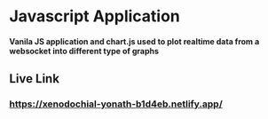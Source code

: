 # Javascript Application

#### Vanila JS application and chart.js used to plot realtime data from a websocket into different type of graphs

## Live Link

### https://xenodochial-yonath-b1d4eb.netlify.app/
